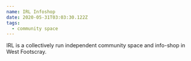 ```yaml
---
name: IRL Infoshop
date: 2020-05-31T03:03:30.122Z
tags:
  - community space
---
```

IRL is a collectively run independent community space and info-shop in West Footscray.